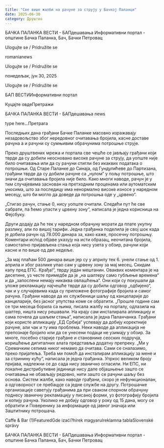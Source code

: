 ```yaml
---
title: "Све више жалби на рачуне за струју у Бачкој Паланци"
date: 2025-06-30
category: Друштво
---
```


БАЧКА ПАЛАНКА ВЕСТИ - БАПдешавања Информативни портал - општине Бачка Паланка, Бач, Бачки Петровац

Ulogujte se / Pridružite se

romanianews

Ulogujte se / Pridružite se

понедељак, јун 30, 2025

Ulogujte se / Pridružite se

БАП ВЕСТИИнформативни портал

Куцајте овдеПретражи

БАЧКА ПАЛАНКА ВЕСТИ - БАПдешавања news

type here...Претрага

Последњих дана грађани Бачке Паланке масовно изражавају незадовољство због нередовног очитавања бројила, касне доставе рачуна а и рачуни су сумњивим обрачунима потрошње струје.

Преко друштвених мрежа и портала све чешће се јављају грађани који тврде да су добили неосновано високе рачуне за струју, да уопште није било очитавања или да су рачуни стигли без икаквих података о потрошњи.
Од Старе Паланке до Синаја, од Гундулићеве до Партизана, грађани тврде да су добили рачуне са „нулом“ у пољу потрошње, што значи да очитавања бројила није било. Како многи наводе, рачун је у тим случајевима заснован на претходним проценама или аутоматским уносима, што за последицу има ненормално високе износе у наредном месецу, што би могло да доведе да потрошња оде у „црвено“.


„Стигао рачун, стање 0, нису уопште очитали. Следећи пут ће све сабрати, па ћемо упасти у црвену зону“, написала је једна корисница на Фејсбуку.


Други додају да ће тек у наредном обрачуну морати да плате укупну разлику, али по вишој тарифи.
Једна грађанка поделила је свој шок када је добила рачун од 78.000 динара за, како каже, просечну потрошњу. Коментари испод објаве указују на исти образац, неочитана бројила, самостално пријављена стања која нису узета у обзир, рачуни који касне и по више од две недеље.


„За мај плаћам 500 динара више јер су у априлу тек 6. унели стање од 1. априла и због разлике упао сам у црвену зону за мај месец. Скидам капу пред ЕПС. Крађа!“, тврду један мештанин.
Оваквих коментара је на десетине, уз честе примедбе да је „на шалтеру само губљење времена“ и да „запослени немају никаква овлашћења“.
Они који су покушали да уложе рекламацију најчешће тврде да су добили одговор „одбијено“, чак и у случајевима када су приложене фотографије бројила и самог рачуна. Грађани наводе да их службеници шаљу од канцеларије до канцеларије, без јасног упутства коме се обратити.
„Прошле године сам се три месеца борила са њима, писала жалбу на порталу, одлазила на шалтер, ништа нису решавали. На крају сам инсталирала апликацију и сама почела да шаљем стања“, написала је једна Паланчанка.
Грађани који користе апликацију „ЕД Србија“ успевају да добију коректније рачуне, али чак и ту има проблема. Неки наводе да апликација не препознаје бројило или да се унесени подаци не узимају у обзир. За многе, посебно старије грађане и становнике сеоских подручја, коришћење дигиталних алата представља додатну препреку.
„Ми у Сремачким селима никог немамо да очитава. Сами се сналазимо, преко пријатеља. Треба ми помоћ да инсталирам апликацију за мене и за стринину кућу“, написала је једна грађанка.
Упркос великом броју пријава, надлежни се до сада нису званично огласили. Ни ЕПС, ни локалне дистрибутивне јединице нису дале објашњење зашто се очитавања не обављају редовно, нити зашто се рачуни шаљу без основа. Систем жалби, како наводе грађани, скоро је нефункционалан, а одговорност се пребацује са једне службе на другу.
Потрошачке организације саветују грађанима да при сваком спорном обрачуну поднесу званичну рекламацију у писаној форми, уз фотографију бројила и копију рачуна. Уколико не добију одговор у року од 15 дана, могу се обратити и Поверенику за информације од јавног значаја или Заштитнику потрошача.

Caffe & Bar (1)FeaturedGde izaći?hírek magyarulreklamna tablaSlovenské správy

БАЧКА ПАЛАНКА ВЕСТИ - БАПдешавања Информативни портал - општине Бачка Паланка, Бач, Бачки Петровац
